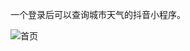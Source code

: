 一个登录后可以查询城市天气的抖音小程序。

![首页](https://user-images.githubusercontent.com/30174970/223631781-4f9b818f-bc17-4908-bea6-19ba37a4d91c.png)


